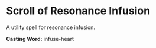 # Scroll of Resonance Infusion

A utility spell for resonance infusion.

**Casting Word:** infuse-heart
